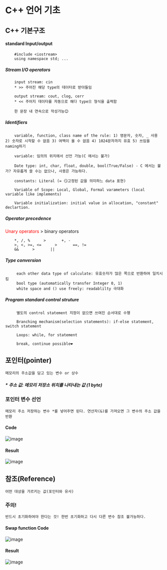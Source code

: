 # C++ 언어 기초
  ## C++ 기본구조
   #### standard Input/output
        #include <iostream>
        using namespace std; ...
   ##### Stream I/O operators
        input stream: cin 
        * >> 주어진 해당 type의 데이터로 받아들임
        
        output stream: cout, clog, cerr
        * << 주어지 데이타를 자동으로 해다 type으 형식을 출력함
        
        한 문장 내 연속으로 작성가능😊
   ##### Identifiers
        variable, function, class name of the rule: 1) 영문자, 숫자, _ 사용 2) 숫자로 시작할 수 없음 3) 여백이 올 수 없음 4) 1024문자까지 유효 5) 쓰임을 naming하기
        
        variable: 임의의 위치에서 선언 가능(C 에서는 불가)
        
        Date type: int, char, float, double, bool(True/False) - C 에서는 불가? 자유롭게 쓸 수는 없으나, 사용은 가능하다.
        
        constants: Literal (= 😏고정된 값을 의미하느 data 표현)
        
        Variable of Scope: Local, Global, Formal varameters (local variable like implements)
        
        Variable initialization: initial value in allocation, "constant" declartion.
        
   ##### Operator precedence
   <span style="color:Red">Unary operators</span> > binary operators
        
        *, /, %      >       +, -
        >, <, >=, <=      >       ==, !=
        &&      >       ||
        
        
   ##### Type conversion
         each other data type of calculate: 유효숫자가 많은 쪽으로 반환하여 일치시킴
         bool type (automatically transfer Integer 0, 1)
         white space and () use freely: readablilty 극대화
         
        
   ##### Program standard control struture
         
         별도의 control statement 지정이 없으면 쓰여진 순서대로 수행
         
         Branching mechanism(selection statements): if-else statement, switch statement
         
         Loops: while, for statement
         
         break, continue possible❤️
         
         
         
   
  ## 포인터(pointer)
    메모리의 주소값을 담고 있는 변수 or 상수
   ##### * 주소 값: 메모리 저장소 위치를 나타내는 값 (1 byte)
   ### 포인터 변수 선언
    메모리 주소 저장하는 변수 *를 넣어주면 된다. 연산자(&)를 가져오면 그 변수의 주소 값을 반환
 
   #### Code
   ![image](https://user-images.githubusercontent.com/49769190/137577230-71d04be2-d5bb-456f-821d-5fcb2803f48b.png)
   
   #### Result
   ![image](https://user-images.githubusercontent.com/49769190/137577304-a7b42e7d-48f0-4872-9c42-b7b4f3ddbdf5.png)
   
  ## 참조(Reference)
    어떤 대상을 가르키는 값(포인터와 유사)
   ### 주의!
    반드시 초기화하여야 한다는 것! 한번 초기화하고 다시 다른 변수 참조 불가능하다.
    
   #### Swap function Code
   ![image](https://user-images.githubusercontent.com/49769190/137577315-fd684735-f608-4660-bbc1-ca25432ebfc8.png)
   
   #### Result
   ![image](https://user-images.githubusercontent.com/49769190/137577333-e37c30be-f8bf-4978-982e-ed35e5f36bcf.png)
